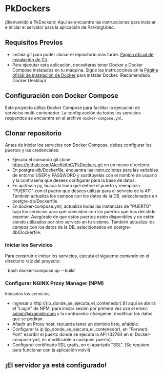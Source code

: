 # PkDockers

¡Bienvenido a PkDockers! Aquí se encuentra las instrucciones para instalar e iniciar el servidor para la aplicación de ParkingUdec.

## Requisitos Previos

- Instala git para poder clonar el repositorio más tarde. [Página oficial de instalación de Git](https://www.git-scm.com/downloads).
- Para ejecutar esta aplicación, necesitarás tener Docker y Docker Compose instalados en tu máquina. Sigue las instrucciones en la [Página oficial de instalación de Docker](https://docs.docker.com/get-docker/) para instalar Docker. (Recomendado Docker Desktop)

## Configuración con Docker Compose

Este proyecto utiliza Docker Compose para facilitar la ejecución de servicios multi-contenedor. La configuración de todos los servicios requeridos se encuentra en el archivo `docker-compose.yml`.

## Clonar repositorio

Antes de iniciar los servicios con Docker Compose, debes configurar los puertos y las credenciales:
- Ejecuta el comando git clone https://github.com/AlecKeithC/PkDockers.git en un nuevo directorio.
- En postgre-db/Dockerfile, encuentra las instrucciones para las variables de entorno USER y PASSWORD y sustitúyelas con el nombre de usuario y la contraseña que desees configurar para la base de datos.
- En api/main.py, busca la línea que define el puerto y reemplaza "PUERTO" con el puerto que desees utilizar para el servicio de la API. También actualiza los campos con los datos de la DB, seleccionados en postgre-db/Dockerfile.
- En docker-compose.yml, actualiza todas las instancias de "PUERTO" bajo los servicios para que coincidan con los puertos que has decidido exponer. Asegúrate de que estos puertos estén disponibles y no estén siendo utilizados por otro servicio en tu sistema. También actualiza los campos con los datos de la DB, seleccionados en postgre-db/Dockerfile.
  
### Iniciar los Servicios

Para construir e iniciar los servicios, ejecuta el siguiente comando en el directorio raíz del proyecto:

  ``bash
  docker-compose up --build

### Configurar NGINX Proxy Manager (NPM)

Iniciados los servicios, 
- ingresar a http://(ip_donde_se_ejecuta_el_contenedor):81 aquí se abrirá el "Login" de NPM, para iniciar sesión por primera vez usa el email: admin@example.com y la contraseña: changeme, modificar los datos que se pedirán.
- Añadir un Proxy host, recuerda tener un dominio listo, añádelo.
- Configurar la ip (ip_donde_se_ejecuta_el_contenedor), en "Forward Port" escribir el puerto donde se ejecuta la API (32784 en el Docker-compose.yml, es modificable a cualquier puerto).
- Configurar certificado SSL gratis, en el apartado "SSL". (Se requiere para funcionar con la aplicación móvil)

## ¡El servidor ya está configurado!
